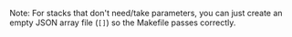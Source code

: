 Note: For stacks that don't need/take parameters, you can just create an empty
JSON array file (`[]`) so the Makefile passes correctly.

